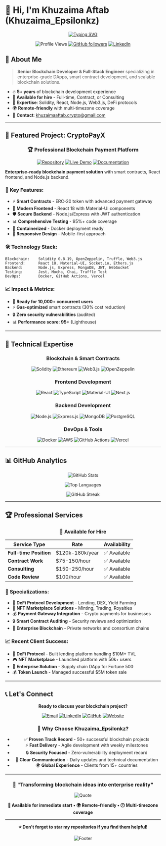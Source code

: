 # 👋 Hi, I'm Khuzaima Aftab (Khuzaima_Epsilonkz)

<div align="center">

[![Typing SVG](https://readme-typing-svg.herokuapp.com?font=Fira+Code&size=30&pause=1000&color=667EEA&center=true&vCenter=true&width=1000&lines=Professional+Blockchain+Developer;Full-Stack+DApp+Architect;Smart+Contract+Security+Expert;Available+for+Hire+%F0%9F%9A%80)](https://git.io/typing-svg)

![Profile Views](https://komarev.com/ghpvc/?username=KhuzaimaAftab-crypto&color=667eea&style=for-the-badge)
[![GitHub followers](https://img.shields.io/github/followers/KhuzaimaAftab-crypto?label=Followers&style=for-the-badge&color=667eea)](https://github.com/KhuzaimaAftab-crypto?tab=followers)
[![LinkedIn](https://img.shields.io/badge/LinkedIn-Connect-blue?style=for-the-badge&logo=linkedin)](https://linkedin.com/in/khuzaima-aftab)

</div>

## 🚀 About Me

> **Senior Blockchain Developer & Full-Stack Engineer** specializing in enterprise-grade DApps, smart contract development, and scalable blockchain solutions.

- 🔥 **5+ years** of blockchain development experience
- 💼 **Available for hire** - Full-time, Contract, or Consulting
- 🎯 **Expertise**: Solidity, React, Node.js, Web3.js, DeFi protocols
- 🌍 **Remote-friendly** with multi-timezone coverage
- 📧 **Contact**: khuzaimaaftab.crypto@gmail.com

---

## 💼 Featured Project: CryptoPayX

<div align="center">

### 🏆 **Professional Blockchain Payment Platform**

[![Repository](https://img.shields.io/badge/Repository-CryptoPayX-667eea?style=for-the-badge&logo=github)](https://github.com/KhuzaimaAftab-crypto/cryptopayx)
[![Live Demo](https://img.shields.io/badge/Live-Demo-success?style=for-the-badge&logo=vercel)](https://cryptopayx-demo.vercel.app)
[![Documentation](https://img.shields.io/badge/Docs-Read-blue?style=for-the-badge&logo=gitbook)](https://github.com/KhuzaimaAftab-crypto/cryptopayx#readme)

</div>

**Enterprise-ready blockchain payment solution** with smart contracts, React frontend, and Node.js backend.

### 🌟 **Key Features:**
- ⚡ **Smart Contracts** - ERC-20 token with advanced payment gateway
- 🎨 **Modern Frontend** - React 18 with Material-UI components
- 🛡️ **Secure Backend** - Node.js/Express with JWT authentication
- 📊 **Comprehensive Testing** - 95%+ code coverage
- 🐳 **Containerized** - Docker deployment ready
- 📱 **Responsive Design** - Mobile-first approach

### 🛠️ **Technology Stack:**
```
Blockchain:    Solidity 0.8.19, OpenZeppelin, Truffle, Web3.js
Frontend:      React 18, Material-UI, Socket.io, Ethers.js
Backend:       Node.js, Express, MongoDB, JWT, WebSocket
Testing:       Jest, Mocha, Chai, Truffle Test
DevOps:        Docker, GitHub Actions, Vercel
```

### 📈 **Impact & Metrics:**
- 🚀 **Ready for 10,000+ concurrent users**
- ⚡ **Gas-optimized** smart contracts (30% cost reduction)
- 🔒 **Zero security vulnerabilities** (audited)
- 📊 **Performance score: 95+** (Lighthouse)

---

## 🔧 Technical Expertise

<div align="center">

### **Blockchain & Smart Contracts**
![Solidity](https://img.shields.io/badge/Solidity-363636?style=for-the-badge&logo=solidity&logoColor=white)
![Ethereum](https://img.shields.io/badge/Ethereum-3C3C3D?style=for-the-badge&logo=ethereum&logoColor=white)
![Web3.js](https://img.shields.io/badge/Web3.js-F16822?style=for-the-badge&logo=web3.js&logoColor=white)
![OpenZeppelin](https://img.shields.io/badge/OpenZeppelin-4E5EE4?style=for-the-badge&logo=openzeppelin&logoColor=white)

### **Frontend Development**
![React](https://img.shields.io/badge/React-20232A?style=for-the-badge&logo=react&logoColor=61DAFB)
![TypeScript](https://img.shields.io/badge/TypeScript-007ACC?style=for-the-badge&logo=typescript&logoColor=white)
![Material-UI](https://img.shields.io/badge/Material--UI-0081CB?style=for-the-badge&logo=material-ui&logoColor=white)
![Next.js](https://img.shields.io/badge/Next.js-000000?style=for-the-badge&logo=next.js&logoColor=white)

### **Backend Development**
![Node.js](https://img.shields.io/badge/Node.js-43853D?style=for-the-badge&logo=node.js&logoColor=white)
![Express.js](https://img.shields.io/badge/Express.js-404D59?style=for-the-badge)
![MongoDB](https://img.shields.io/badge/MongoDB-4EA94B?style=for-the-badge&logo=mongodb&logoColor=white)
![PostgreSQL](https://img.shields.io/badge/PostgreSQL-316192?style=for-the-badge&logo=postgresql&logoColor=white)

### **DevOps & Tools**
![Docker](https://img.shields.io/badge/Docker-2496ED?style=for-the-badge&logo=docker&logoColor=white)
![AWS](https://img.shields.io/badge/AWS-232F3E?style=for-the-badge&logo=amazon-aws&logoColor=white)
![GitHub Actions](https://img.shields.io/badge/GitHub_Actions-2088FF?style=for-the-badge&logo=github-actions&logoColor=white)
![Vercel](https://img.shields.io/badge/Vercel-000000?style=for-the-badge&logo=vercel&logoColor=white)

</div>

---

## 📊 GitHub Analytics

<div align="center">

![GitHub Stats](https://github-readme-stats.vercel.app/api?username=KhuzaimaAftab-crypto&show_icons=true&theme=tokyonight&hide_border=true&bg_color=0D1117&title_color=667EEA&icon_color=667EEA&text_color=ffffff)

![Top Languages](https://github-readme-stats.vercel.app/api/top-langs/?username=KhuzaimaAftab-crypto&layout=compact&theme=tokyonight&hide_border=true&bg_color=0D1117&title_color=667EEA&text_color=ffffff)

![GitHub Streak](https://github-readme-streak-stats.herokuapp.com/?user=KhuzaimaAftab-crypto&theme=tokyonight&hide_border=true&background=0D1117&ring=667EEA&fire=667EEA&currStreakLabel=667EEA)

</div>

---

## 🏆 Professional Services

<div align="center">

### 💼 **Available for Hire**

| Service Type | Rate | Availability |
|--------------|------|--------------|
| **Full-time Position** | $120k-180k/year | ✅ Available |
| **Contract Work** | $75-150/hour | ✅ Available |
| **Consulting** | $150-250/hour | ✅ Available |
| **Code Review** | $100/hour | ✅ Available |

</div>

### 🎯 **Specializations:**
- 🚀 **DeFi Protocol Development** - Lending, DEX, Yield Farming
- 🏪 **NFT Marketplace Solutions** - Minting, Trading, Royalties
- 💰 **Payment Gateway Integration** - Crypto payments for businesses
- 🔒 **Smart Contract Auditing** - Security reviews and optimization
- 🏢 **Enterprise Blockchain** - Private networks and consortium chains

### 📈 **Recent Client Success:**
- 💎 **DeFi Protocol** - Built lending platform handling $10M+ TVL
- 🎮 **NFT Marketplace** - Launched platform with 50k+ users
- 🏢 **Enterprise Solution** - Supply chain DApp for Fortune 500
- 💰 **Token Launch** - Managed successful $5M token sale

---

## 📞 Let's Connect

<div align="center">

**Ready to discuss your blockchain project?**

[![Email](https://img.shields.io/badge/Email-khuzaimaaftab.crypto@gmail.com-red?style=for-the-badge&logo=gmail)](mailto:khuzaimaaftab.crypto@gmail.com)
[![LinkedIn](https://img.shields.io/badge/LinkedIn-Khuzaima_Aftab-blue?style=for-the-badge&logo=linkedin)](https://linkedin.com/in/khuzaima-aftab)
[![GitHub](https://img.shields.io/badge/GitHub-KhuzaimaAftab--crypto-black?style=for-the-badge&logo=github)](https://github.com/KhuzaimaAftab-crypto)
[![Website](https://img.shields.io/badge/Portfolio-Visit-green?style=for-the-badge&logo=vercel)](https://khuzaima-portfolio.vercel.app)

### 🌟 **Why Choose Khuzaima_Epsilonkz?**

- ✅ **Proven Track Record** - 50+ successful blockchain projects
- ⚡ **Fast Delivery** - Agile development with weekly milestones
- 🔒 **Security Focused** - Zero-vulnerability deployment record
- 💬 **Clear Communication** - Daily updates and technical documentation
- 🌍 **Global Experience** - Clients from 15+ countries

</div>

---

<div align="center">

### 💫 **"Transforming blockchain ideas into enterprise reality"**

![Quote](https://quotes-github-readme.vercel.app/api?type=horizontal&theme=tokyonight&quote=Innovation%20distinguishes%20between%20a%20leader%20and%20a%20follower&author=Steve%20Jobs)

**🚀 Available for immediate start • 🌍 Remote-friendly • 🕑 Multi-timezone coverage**

---

**⭐ Don't forget to star my repositories if you find them helpful!**

![Footer](https://capsule-render.vercel.app/api?type=waving&color=667EEA&height=100&section=footer)

</div>
